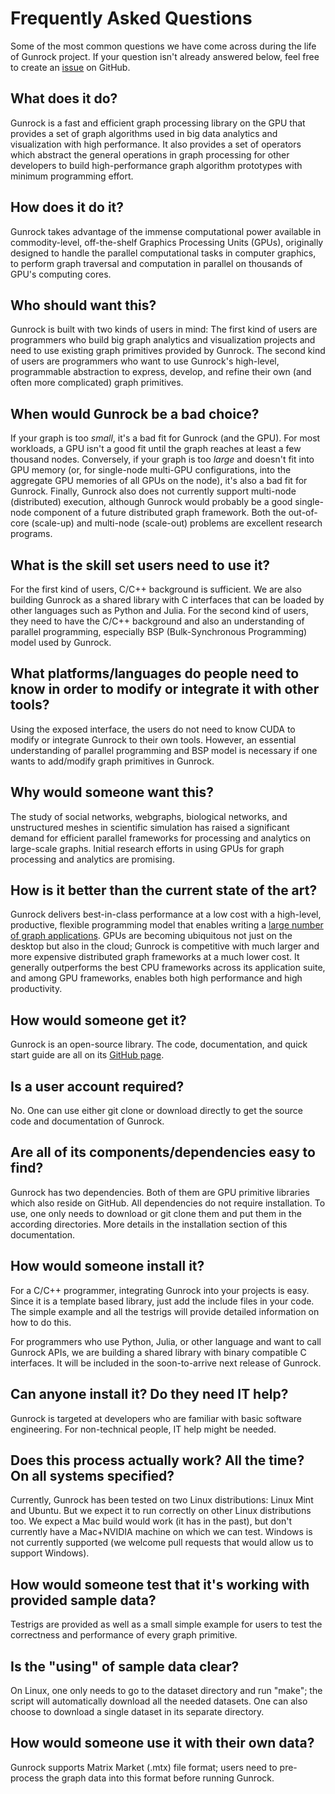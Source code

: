 # Frequently Asked Questions

Some of the most common questions we have come across during the life of Gunrock project. If your question isn't already answered below, feel free to create an [issue](https://github.com/gunrock/gunrock/issues) on GitHub.

## What does it do?

Gunrock is a fast and efficient graph processing library on the GPU that provides a set of graph algorithms used in big data analytics and visualization with high performance.  It also provides a set of operators which abstract the general operations in graph processing for other developers to build high-performance graph algorithm prototypes with minimum programming effort.

## How does it do it?

Gunrock takes advantage of the immense computational power available in commodity-level, off-the-shelf Graphics Processing Units (GPUs), originally designed to handle the parallel computational tasks in computer graphics, to perform graph traversal and computation in parallel on thousands of GPU's computing cores.

## Who should want this?

Gunrock is built with two kinds of users in mind: The first kind of users are programmers who build big graph analytics and visualization projects and need to use existing graph primitives provided by Gunrock.  The second kind of users are programmers who want to use Gunrock's high-level, programmable abstraction to express, develop, and refine their own (and often more complicated) graph primitives.

## When would Gunrock be a bad choice?

If your graph is too *small*, it's a bad fit for Gunrock (and the GPU). For most workloads, a GPU isn't a good fit until the graph reaches at least a few thousand nodes. Conversely, if your graph is too *large* and doesn't fit into GPU memory (or, for single-node multi-GPU configurations, into the aggregate GPU memories of all GPUs on the node), it's also a bad fit for Gunrock. Finally, Gunrock also does not currently support multi-node (distributed) execution, although Gunrock would probably be a good single-node component of a future distributed graph framework. Both the out-of-core (scale-up) and multi-node (scale-out) problems are excellent research programs.

## What is the skill set users need to use it?

For the first kind of users, C/C++ background is sufficient. We are also building Gunrock as a shared library with C interfaces that can be loaded by other languages such as Python and Julia.  For the second kind of users, they need to have the C/C++ background and also an understanding of parallel programming, especially BSP (Bulk-Synchronous Programming) model used by Gunrock.

## What platforms/languages do people need to know in order to modify or integrate it with other tools?

Using the exposed interface, the users do not need to know CUDA to modify or integrate Gunrock to their own tools. However, an essential understanding of parallel programming and BSP model is necessary if one wants to add/modify graph primitives in Gunrock.

## Why would someone want this?

The study of social networks, webgraphs, biological networks, and unstructured meshes in scientific simulation has raised a significant demand for efficient parallel frameworks for processing and analytics on large-scale graphs. Initial research efforts in using GPUs for graph processing and analytics are promising.

## How is it better than the current state of the art?

Gunrock delivers best-in-class performance at a low cost with a high-level, productive, flexible programming model that enables writing a [large number of graph applications](#gunrock-39-s-application-cases). GPUs are becoming ubiquitous not just on the desktop but also in the cloud; Gunrock is competitive with much larger and more expensive distributed graph frameworks at a much lower cost. It generally outperforms the best CPU frameworks across its application suite, and among GPU frameworks, enables both high performance and high productivity.

## How would someone get it?

Gunrock is an open-source library. The code, documentation, and quick start guide are all on its [GitHub page](gunrock.github.io).

## Is a user account required?

No. One can use either git clone or download directly to get the source code and documentation of Gunrock.

## Are all of its components/dependencies easy to find?

Gunrock has two dependencies. Both of them are GPU primitive libraries which also reside on GitHub. All dependencies do not require installation. To use, one only needs to download or git clone them and put them in the according directories. More details in the installation section of this documentation.

## How would someone install it?

For a C/C++ programmer, integrating Gunrock into your projects is easy. Since it is a template based library, just add the include files in your code. The simple example and all the testrigs will provide detailed information on how to do this.

For programmers who use Python, Julia, or other language and want to call Gunrock APIs, we are building a shared library with binary compatible C interfaces. It will be included in the soon-to-arrive next release of Gunrock.

## Can anyone install it? Do they need IT help?

Gunrock is targeted at developers who are familiar with basic software engineering. For non-technical people, IT help might be needed.

## Does this process actually work? All the time? On all systems specified?

Currently, Gunrock has been tested on two Linux distributions: Linux Mint and Ubuntu. But we expect it to run correctly on other Linux distributions too. We expect a Mac build would work (it has in the past), but don't currently have a Mac+NVIDIA machine on which we can test. Windows is not currently supported (we welcome pull requests that would allow us to support Windows).

## How would someone test that it's working with provided sample data?

Testrigs are provided as well as a small simple example for users to test the correctness and performance of every graph primitive.

## Is the "using" of sample data clear?

On Linux, one only needs to go to the dataset directory and run "make"; the script will automatically download all the needed datasets. One can also choose to download a single dataset in its separate directory.

## How would someone use it with their own data?

Gunrock supports Matrix Market (.mtx) file format; users need to pre-process the graph data into this format before running Gunrock.
